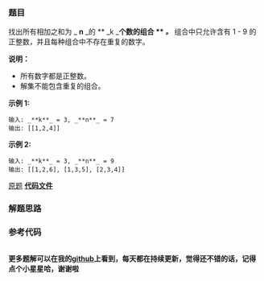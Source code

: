 ### 题目
找出所有相加之和为  _ **n** _的  ** _k  _**个数的组合 ** _。_** 组合中只允许含有 1 - 9
的正整数，并且每种组合中不存在重复的数字。

**说明：**

  * 所有数字都是正整数。
  * 解集不能包含重复的组合。 

**示例 1:**

    
    
    输入: _**k**_ = 3, _**n**_ = 7
    输出: [[1,2,4]]
    

**示例 2:**

    
    
    输入: _**k**_ = 3, _**n**_ = 9
    输出: [[1,2,6], [1,3,5], [2,3,4]]
    

[原题](https://leetcode-cn.com/problems/combination-sum-iii/)    **[代码文件]()**


### 解题思路




### 参考代码

```go


```




**更多题解可以在我的[github](https://github.com/LZH139/leetcode_Go)上看到，每天都在持续更新，觉得还不错的话，记得点个小星星哈，谢谢啦**
